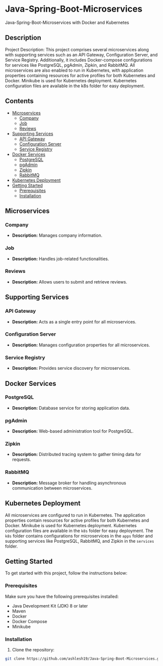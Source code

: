 # Java-Spring-Boot-Microservices
Java-Spring-Boot-Microservices with Docker and Kubernetes

## Description

Project Description: This project comprises several microservices along with supporting services such as an API Gateway, Configuration Server, and Service Registry. Additionally, it includes Docker-compose configurations for services like PostgreSQL, pgAdmin, Zipkin, and RabbitMQ. All microservices are also enabled to run in Kubernetes, with application properties containing resources for active profiles for both Kubernetes and Docker. Minikube is used for Kubernetes deployment. Kubernetes configuration files are available in the k8s folder for easy deployment.

## Contents
- [Microservices](#microservices)
  - [Company](#company)
  - [Job](#job)
  - [Reviews](#reviews)
- [Supporting Services](#supporting-services)
  - [API Gateway](#api-gateway)
  - [Configuration Server](#configuration-server)
  - [Service Registry](#service-registry)
- [Docker Services](#docker-services)
  - [PostgreSQL](#postgresql)
  - [pgAdmin](#pgadmin)
  - [Zipkin](#zipkin)
  - [RabbitMQ](#rabbitmq)
- [Kubernetes Deployment](#kubernetes-deployment)
- [Getting Started](#getting-started)
  - [Prerequisites](#prerequisites)
  - [Installation](#installation)

## Microservices

### Company

- **Description:** Manages company information.

### Job

- **Description:** Handles job-related functionalities.

### Reviews

- **Description:** Allows users to submit and retrieve reviews.

## Supporting Services

### API Gateway

- **Description:** Acts as a single entry point for all microservices.
  
### Configuration Server

- **Description:** Manages configuration properties for all microservices.

### Service Registry

- **Description:** Provides service discovery for microservices.

## Docker Services

### PostgreSQL

- **Description:** Database service for storing application data.

### pgAdmin

- **Description:** Web-based administration tool for PostgreSQL.

### Zipkin

- **Description:** Distributed tracing system to gather timing data for requests.

### RabbitMQ

- **Description:** Message broker for handling asynchronous communication between microservices.

## Kubernetes Deployment

All microservices are configured to run in Kubernetes. The application properties contain resources for active profiles for both Kubernetes and Docker. Minikube is used for Kubernetes deployment. Kubernetes configuration files are available in the `k8s` folder for easy deployment. The `k8s` folder contains configurations for microservices in the `apps` folder and supporting services like PostgreSQL, RabbitMQ, and Zipkin in the `services` folder.

## Getting Started

To get started with this project, follow the instructions below:

### Prerequisites

Make sure you have the following prerequisites installed:

- Java Development Kit (JDK) 8 or later
- Maven
- Docker
- Docker Compose
- Minikube

### Installation

1. Clone the repository:

```bash
git clone https://github.com/ashlesh19/Java-Spring-Boot-Microservices.git

